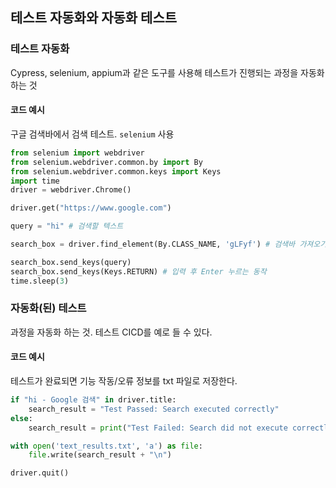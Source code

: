 ## 테스트 자동화와 자동화 테스트

### 테스트 자동화

Cypress, selenium, appium과 같은 도구를 사용해 테스트가 진행되는 과정을 자동화하는 것

#### 코드 예시

구글 검색바에서 검색 테스트. `selenium` 사용

```python
from selenium import webdriver
from selenium.webdriver.common.by import By
from selenium.webdriver.common.keys import Keys
import time
driver = webdriver.Chrome()

driver.get("https://www.google.com")

query = "hi" # 검색할 텍스트

search_box = driver.find_element(By.CLASS_NAME, 'gLFyf') # 검색바 가져오기

search_box.send_keys(query)
search_box.send_keys(Keys.RETURN) # 입력 후 Enter 누르는 동작
time.sleep(3)
```

### 자동화(된) 테스트

과정을 자동화 하는 것. 테스트 CICD를 예로 들 수 있다.

#### 코드 예시

테스트가 완료되면 기능 작동/오류 정보를 txt 파일로 저장한다.

```python
if "hi - Google 검색" in driver.title:
    search_result = "Test Passed: Search executed correctly"
else:
    search_result = print("Test Failed: Search did not execute correctly")

with open('text_results.txt', 'a') as file:
    file.write(search_result + "\n")

driver.quit()
```
